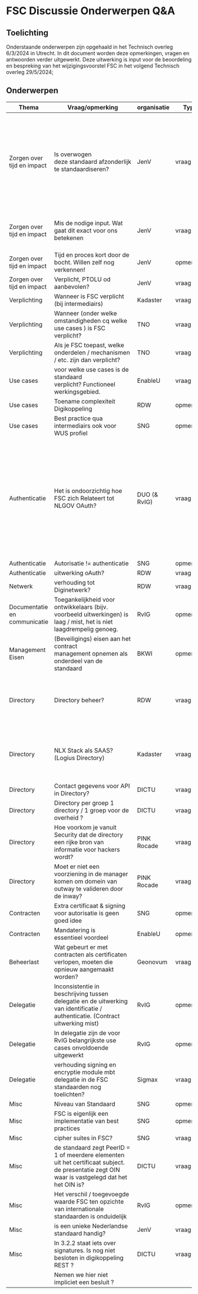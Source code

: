 # FSC Discussie Onderwerpen Q&A

## Toelichting
Onderstaande onderwerpen zijn opgehaald in het Technisch overleg 6/3/2024 in Utrecht. In dit document worden deze opmerkingen, vragen en antwoorden verder uitgewerkt. 
Deze uitwerking is input voor de beoordeling en bespreking van het wijzigingsvoorstel FSC in het volgend Technisch overleg 29/5/2024;

## Onderwerpen

| Thema                        | Vraag/opmerking                                                                                                                                | organisatie  | Type      | Antwoord                                                                                                                                                                                                                                |
|------------------------------|------------------------------------------------------------------------------------------------------------------------------------------------|--------------|-----------|-----------------------------------------------------------------------------------------------------------------------------------------------------------------------------------------------------------------------------------------|
| Zorgen over tijd en impact   | Is overwogen deze standaard afzonderlijk te standaardiseren?                                                                                   | JenV         | vraag     | Ja maar de samenhang en het toepassingsgebied met Digikoppeling REST is dermate groot dat deze 2 standaarden naast elkaar op de PTOLU lijst meer vragen en onduidelijkheid opleveren dan deze aanpak.                                   |
| Zorgen over tijd en impact   | Mis de nodige input. Wat gaat dit exact voor ons betekenen                                                                                     | JenV         | vraag     | Dit is verschillend en kunnen wij niet voor iedere organisatie bepalen                                                                                                                                                                  |
| Zorgen over tijd en impact   | Tijd en proces kort door de bocht. Willen zelf nog verkennen!                                                                                  | JenV         | opmerking | -                                                                                                                                                                                                                                       |
| Zorgen over tijd en impact   | Verplicht, PTOLU od aanbevolen?                                                                                                                | JenV         | vraag     | PTOLU, net als Digikoppeling                                                                                                                                                                                                            |
| Verplichting                 | Wanneer is FSC verplicht (bij intermediairs)                                                                                                   | Kadaster     | vraag     |                                                                                                                                                                                                                                         |
| Verplichting                 | Wanneer (onder welke omstandigheden cq welke use cases ) is FSC verplicht?                                                                     | TNO          | vraag     |                                                                                                                                                                                                                                         |
| Verplichting                 | Als je FSC toepast, welke onderdelen / mechanismen / etc. zijn dan verplicht?                                                                  | TNO          | vraag     |                                                                                                                                                                                                                                         |
| Use cases                    | voor welke use cases is de standaard verplicht? Functioneel werkingsgebied.                                                                    | EnableU      | vraag     |                                                                                                                                                                                                                                         |
| Use cases                    | Toename complexiteit Digikoppeling                                                                                                             | RDW          | opmerking |                                                                                                                                                                                                                                         |
| Use cases                    | Best practice qua intermediairs ook voor WUS profiel                                                                                           | SNG          | opmerking |                                                                                                                                                                                                                                         |
| Authenticatie                | Het is ondoorzichtig hoe FSC zich Relateert tot NLGOV OAuth?                                                                                   | DUO (& RvIG) | vraag     | NLGOV Oauth heeft een veel breder toepassingsgebied dan Digikoppeling (alle mogelijke personen en systemen tov organisaties naar organisaties) de standaarden zijn wat dat betreft complementair en her gebruikt ook OAuth2 technieken. |
| Authenticatie                | Autorisatie != authenticatie                                                                                                                   | SNG          | opmerking |                                                                                                                                                                                                                                         |
| Authenticatie                | uitwerking oAuth?                                                                                                                              | RDW          | vraag     |                                                                                                                                                                                                                                         |
| Netwerk                      | verhouding tot Diginetwerk?                                                                                                                    | RDW          | vraag     |                                                                                                                                                                                                                                         |
| Documentatie en communicatie | Toegankelijkheid voor ontwikkelaars (bijv. voorbeeld uitwerkingen) is laag / mist, het is niet laagdrempelig genoeg.                           | RvIG         | opmerking | -                                                                                                                                                                                                                                       |
| Management Eisen             | (Beveiligings) eisen aan het contract management opnemen als onderdeel van de standaard                                                        | BKWI         | opmerking |                                                                                                                                                                                                                                         |
| Directory                    | Directory beheer?                                                                                                                              | RDW          | vraag     | een centrale directory voor de initialisatie van een eerste FSC overheids Netwerk wordt door Rinis opgezet                                                                                                                              |
| Directory                    | NLX Stack als SAAS? (Logius Directory)                                                                                                         | Kadaster     | vraag     | een centrale directory voor de initialisatie van een eerste FSC overheids Netwerk wordt door Rinis opgezet                                                                                                                              |
| Directory                    | Contact gegevens voor API in Directory?                                                                                                        | DICTU        | vraag     |                                                                                                                                                                                                                                         |
| Directory                    | Directory per groep 1 directory / 1 groep voor de overheid ?                                                                                   | DICTU        | vraag     |                                                                                                                                                                                                                                         |
| Directory                    | Hoe voorkom je vanuit Security dat de directory een rijke bron van informatie voor hackers wordt?                                              | PINK Rocade  | vraag     |                                                                                                                                                                                                                                         |
| Directory                    | Moet er niet een voorziening in de manager komen om domein van outway te valideren door de inway?                                              | PINK Rocade  | vraag     |                                                                                                                                                                                                                                         |
| Contracten                   | Extra certificaat & signing voor autorisatie is geen goed idee                                                                                 | SNG          | opmerking |                                                                                                                                                                                                                                         |
| Contracten                   | Mandatering is essentieel voordeel                                                                                                             | EnableU      | opmerking |                                                                                                                                                                                                                                         |
| Beheerlast                   | Wat gebeurt er met contracten als certificaten verlopen, moeten die opnieuw aangemaakt worden?                                                 | Geonovum     | vraag     |                                                                                                                                                                                                                                         |
| Delegatie                    | Inconsistentie in beschrijving tussen delegatie en de uitwerking van identificatie / authenticatie. (Contract uitwerking mist)                 | RvIG         | opmerking |                                                                                                                                                                                                                                         |
| Delegatie                    | In delegatie zijn de voor RvIG belangrijkste use cases onvoldoende uitgewerkt                                                                  | RvIG         | opmerking |                                                                                                                                                                                                                                         |
| Delegatie                    | verhouding signing en encryptie module mbt delegatie in de FSC standaarden nog toelichten?                                                     | Sigmax       | vraag     |                                                                                                                                                                                                                                         |
| Misc                         | Niveau van Standaard                                                                                                                           | SNG          | opmerking |                                                                                                                                                                                                                                         |
| Misc                         | FSC is eigenlijk een implementatie van best practices                                                                                          | SNG          | opmerking |                                                                                                                                                                                                                                         |
| Misc                         | cipher suites in FSC?                                                                                                                          | SNG          | vraag     |                                                                                                                                                                                                                                         |
| Misc                         | de standaard zegt PeerID = 1 of meerdere elementen uit het certificaat subject. de presentatie zegt OIN waar is vastgelegd dat het het OIN is? | DICTU        | vraag     |                                                                                                                                                                                                                                         |
| Misc                         | Het verschil / toegevoegde waarde FSC ten opzichte van internationale standaarden is onduidelijk                                               | RvIG         | opmerking |                                                                                                                                                                                                                                         |
| Misc                         | is een unieke Nederlandse standaard handig?                                                                                                    | JenV         | vraag     |                                                                                                                                                                                                                                         |
| Misc                         | In 3.2.2 staat iets over signatures. Is nog niet besloten in digikoppeling REST ?                                                              | DICTU        | vraag     |                                                                                                                                                                                                                                         |
|                              | Nemen we hier niet impliciet een besluit ?                                                                                                     |              |           |                                                                                                                                                                                                                                         |
